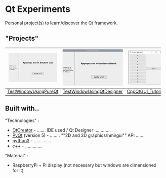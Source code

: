 # Qt Experiments

Personal project(s) to learn/discover the Qt framework.

## "Projects"

| ![Illustration : application preview](./TestWindowUsingPureQt/capture.png) | ![Illustration : application preview](./TestWindowUsingQtDesigner/capture.png) | ![Illustration : application preview](./CppQtGUI_Tutorial/capture.png) |
| :---------------: | :----------------------: | :-------------: |
| [TestWindowUsingPureQt](./TestWindowUsingPureQt) | [TestWindowUsingQtDesigner](./TestWindowUsingQtDesigner) | [CppQtGUI_Tutorial](./CppQtGUI_Tutorial) |


## Built with..

"Technologies" :

- [QtCreator]() - ....... IDE used / Qt Designer .............
- [PyQt]() (version 5) - ........ ""2D and 3D graphics/hmi/gui"" API ......
- [python3]() - ..............
- [c++]() - ..............

"Material" :

- RaspberryPi + Pi display (not necessary but windows are dimensioned for it)